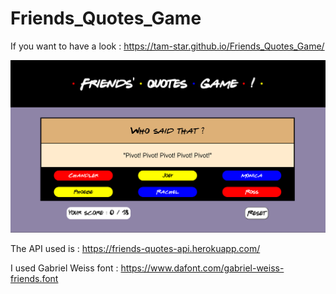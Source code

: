 # Friends_Quotes_Game

If you want to have a look  : https://tam-star.github.io/Friends_Quotes_Game/


![Screenshot](screenshot.png)


The API used is : https://friends-quotes-api.herokuapp.com/

I used Gabriel Weiss font : https://www.dafont.com/gabriel-weiss-friends.font






